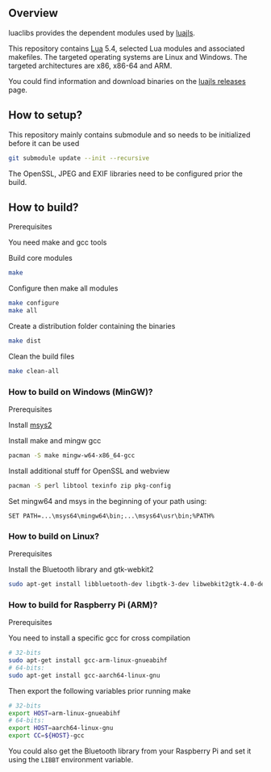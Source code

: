 
## Overview

luaclibs provides the dependent modules used by [luajls](https://github.com/javalikescript/luajls).

This repository contains [Lua](http://www.lua.org/) 5.4, selected Lua modules and associated makefiles.
The targeted operating systems are Linux and Windows. The targeted architectures are x86, x86-64 and ARM.

You could find information and download binaries on the [luajls releases](https://github.com/javalikescript/luajls/releases) page.

## How to setup?

This repository mainly contains submodule and so needs to be initialized before it can be used

```bash
git submodule update --init --recursive
```

The OpenSSL, JPEG and EXIF libraries need to be configured prior the build.

## How to build?

Prerequisites

You need make and gcc tools

Build core modules
```bash
make
```

Configure then make all modules
```bash
make configure
make all
```

Create a distribution folder containing the binaries
```bash
make dist
```

Clean the build files
```bash
make clean-all
```


### How to build on Windows (MinGW)?
<!--- Tested on Windows 10 with msys packages available in March 2019 -->
Prerequisites

Install [msys2](https://www.msys2.org/)

Install make and mingw gcc
```bash
pacman -S make mingw-w64-x86_64-gcc
```

Install additional stuff for OpenSSL and webview
```bash
pacman -S perl libtool texinfo zip pkg-config
```

Set mingw64 and msys in the beginning of your path using:
```
SET PATH=...\msys64\mingw64\bin;...\msys64\usr\bin;%PATH%
```

### How to build on Linux?

Prerequisites

Install the Bluetooth library and gtk-webkit2

```bash
sudo apt-get install libbluetooth-dev libgtk-3-dev libwebkit2gtk-4.0-dev
```

### How to build for Raspberry Pi (ARM)?

Prerequisites

You need to install a specific gcc for cross compilation

```bash
# 32-bits
sudo apt-get install gcc-arm-linux-gnueabihf
# 64-bits:
sudo apt-get install gcc-aarch64-linux-gnu
```

Then export the following variables prior running make

```bash
# 32-bits
export HOST=arm-linux-gnueabihf
# 64-bits:
export HOST=aarch64-linux-gnu
export CC=${HOST}-gcc
```

You could also get the Bluetooth library from your Raspberry Pi and set it using the `LIBBT` environment variable.
